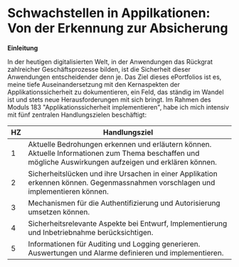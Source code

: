 # Schwachstellen in Appilkationen: Von der Erkennung zur Absicherung
**Einleitung**

In der heutigen digitalisierten Welt, in der Anwendungen das Rückgrat zahlreicher Geschäftsprozesse bilden, ist die Sicherheit dieser Anwendungen entscheidender denn je. Das Ziel dieses ePortfolios ist es, meine tiefe Auseinandersetzung mit den Kernaspekten der Applikationssicherheit zu dokumentieren, ein Feld, das ständig im Wandel ist und stets neue Herausforderungen mit sich bringt. Im Rahmen des Moduls 183 "Applikationssicherheit implementieren", habe ich mich intensiv mit fünf zentralen Handlungszielen beschäftigt:

| HZ | Handlungsziel                                                                                               |
|----|-------------------------------------------------------------------------------------------------------------|
| 1  | Aktuelle Bedrohungen erkennen und erläutern können. Aktuelle Informationen zum Thema beschaffen und mögliche Auswirkungen aufzeigen und erklären können. |
| 2  | Sicherheitslücken und ihre Ursachen in einer Applikation erkennen können. Gegenmassnahmen vorschlagen und implementieren können. |
| 3  | Mechanismen für die Authentifizierung und Autorisierung umsetzen können.                                    |
| 4  | Sicherheitsrelevante Aspekte bei Entwurf, Implementierung und Inbetriebnahme berücksichtigen.               |
| 5  | Informationen für Auditing und Logging generieren. Auswertungen und Alarme definieren und implementieren.   |





